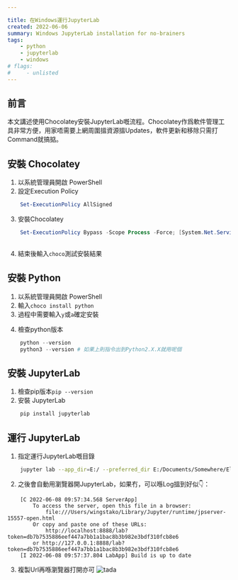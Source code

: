 ```yaml
---

title: 在Windows運行JupyterLab
created: 2022-06-06
summary: Windows JupyterLab installation for no-brainers
tags: 
    - python
    - jupyterlab
    - windows
# flags:
#     - unlisted
---
```


<script>
    import Alert from '$lib/components/extra/alert.svelte'
</script>

## 前言
本文講述使用Chocolatey安裝JupyterLab嘅流程。Chocolatey作爲軟件管理工具非常方便，用家唔需要上網周圍搵資源搵Updates，軟件更新和移除只需打Command就搞掂。

## 安裝 Chocolatey

1. 以系統管理員開啟 PowerShell
2. 設定Execution Policy 
```powershell
    Set-ExecutionPolicy AllSigned 
```
3. 安裝Chocolatey
```powershell
    Set-ExecutionPolicy Bypass -Scope Process -Force; [System.Net.ServicePointManager]::SecurityProtocol = [System.Net.ServicePointManager]::SecurityProtocol -bor 3072; iex ((New-Object System.Net.WebClient).DownloadString('https://community.chocolatey.org/install.ps1'))
    
```
4. 結束後輸入```choco```測試安裝結果

## 安裝 Python
1. 以系統管理員開啟 PowerShell
2. 輸入```choco install python```
3. 過程中需要輸入```y```或```a```確定安裝
      
<Alert title="或需要重新開機" description="若果Log有提示需要Reboot" status="info" />

4. 檢查python版本
``` powershell
    python --version 
    python3 --version # 如果上則指令出到Python2.X.X就用呢個
```

## 安裝 JupyterLab
1. 檢查pip版本```pip --version```
2. 安裝 JupyterLab
``` powershell 
    pip install jupyterlab
```

## 運行 JupyterLab
1. 指定運行JupyterLab嘅目錄
```bash
    jupyter lab --app_dir=E:/ --preferred_dir E:/Documents/Somewhere/Else
```
2. 之後會自動用瀏覽器開JupyterLab，如果冇，可以喺Log搵到好似👇：
```log
    [C 2022-06-08 09:57:34.568 ServerApp]
        To access the server, open this file in a browser:
            file:///Users/wingstako/Library/Jupyter/runtime/jpserver-15557-open.html
        Or copy and paste one of these URLs:
            http://localhost:8888/lab?token=db7b7535886eef447a7bb1a1bac8b3b982e3bdf310fcb8e6
        or http://127.0.0.1:8888/lab?token=db7b7535886eef447a7bb1a1bac8b3b982e3bdf310fcb8e6
    [I 2022-06-08 09:57:37.804 LabApp] Build is up to date
```
3. 複製Url再喺瀏覽器打開亦可
![tada](setup-jupyter-notebook-windows/assets/jupyterlab.png)